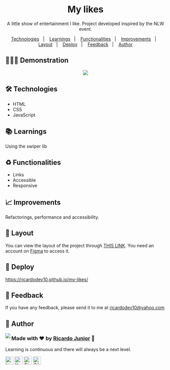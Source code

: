 <h1 align="center"> My likes </h1>


<p align="center">
A little show of entertainment I like.
Project developed inspired by the NLW event.
</p>


<p align="center">
  <a href="#-technologies">Technologies</a>&nbsp;&nbsp;&nbsp;|&nbsp;&nbsp;&nbsp;
  <a href="#-learnings">Learnings</a>&nbsp;&nbsp;&nbsp;|&nbsp;&nbsp;&nbsp;
  <a href="#-functionalities">Functionalities</a>&nbsp;&nbsp;&nbsp;|&nbsp;&nbsp;&nbsp;
  <a href="#-improvements">Improvements</a>&nbsp;&nbsp;&nbsp;|&nbsp;&nbsp;&nbsp;
  <a href="#-layout">Layout</a>&nbsp;&nbsp;&nbsp;|&nbsp;&nbsp;&nbsp;
  <a href="#-deploy">Deploy</a>&nbsp;&nbsp;&nbsp;|&nbsp;&nbsp;&nbsp;
  <a href="#-feedback">Feedback</a>&nbsp;&nbsp;&nbsp;|&nbsp;&nbsp;&nbsp;
  <a href="#-author">Author</a>
</p>


## 💁🏻‍♂️ Demonstration

<p align="center">
<img src=".github/my-likes.gif">
</p>


## 🛠 Technologies

- HTML 
- CSS
- JavaScript


## 📚 Learnings

Using the swiper lib


## ♻️ Functionalities

- Links
- Accessible
- Responsive


## 📈 Improvements

Refactorings, performance and accessibility.


## 🎨 Layout

You can view the layout of the project through [THIS LINK](https://www.figma.com/file/GXDNNn0bYOkFN7YJwu2GCp/NLW-eSports---Desafio-Extra-(Copy)?node-id=6%3A23). You need an account on [Figma](https://figma.com) to access it.


## 🚀 Deploy

https://ricardodev10.github.io/my-likes/


## 🙂 Feedback

If you have any feedback, please send it to me at ricardodev10@yahoo.com


## 💛 Author

<img align="left" src="https://www.github.com/ricardodev10.png?size=115">

### Made with ♥ by [Ricardo Junior](https://www.linkedin.com/in/ricardodev10/) :wave:

Learning is continuous and there will always be a next level.

<a href="https://www.linkedin.com/in/ricardodev10" target="_blank"><img src="https://img.shields.io/badge/LinkedIn-0077B5?style=for-the-badge&logo=linkedin&logoColor=white" alt="LinkedIn Badge" height="25"></a>&nbsp;<a href="mailto:ricardodev10@yahoo.com" target="_blank"><img src="https://img.shields.io/badge/Email-FFFFFF?style=for-the-badge&logo=yahoo&logoColor=red" alt="Yahoo Badge" height="25"></a>&nbsp;<a href="https://api.whatsapp.com/send/?phone=%2B5531986161040&text&app_absent=0"><img src="https://img.shields.io/badge/WhatsApp-25D366?style=for-the-badge&logo=whatsapp&logoColor=white" alt="Discord Badge" height="25"></a>&nbsp;<a href="https://www.github.com/ricardodev10" target="_blank"><img src="https://img.shields.io/badge/github-171717?style=for-the-badge&logo=github&logoColor=white" alt="GitHub Badge" height="25"></a>&nbsp;

<br clear="left"/>